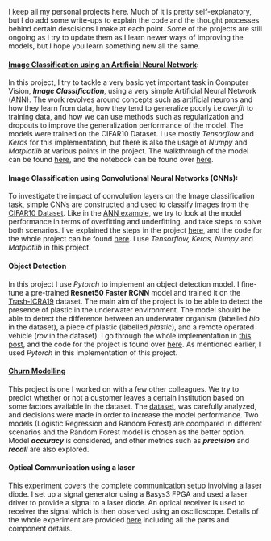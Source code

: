 I keep all my personal projects here. Much of it is pretty self-explanatory, but I do add some write-ups to explain the code and the thought processes behind certain descisions I make at each point. 
Some of the projects are still ongoing as I try to update them as I learn newer ways of improving the models, but I hope you learn something new all the same.



#### [Image Classification using an Artificial Neural Network](https://oppongk23.github.io/Image-Classification-ANN/): 
In this project, I try to tackle a very basic yet important task in Computer Vision, _**Image Classification**_, using a  very simple Artificial Neural Network (ANN). The work revolves around concepts such as artificial neurons and how they learn from data, how they tend to generalize poorly i.e _overfit_ to training data, and how we can use methods such as regularization and dropouts to improve the generalization performance of the model. The models were trained on the CIFAR10 Dataset. I use mostly _Tensorflow_ and _Keras_ for this implementation, but there is also the usage of _Numpy_ and _Matplotlib_ at various points in the project. The walkthrough of the model can be found [here](https://oppongk23.github.io/Image-Classification-ANN/), and the notebook can be found over [here](https://github.com/oppongk23/Image-Classification-ANN/blob/main/ANN_Assignment.ipynb).


#### Image Classification using Convolutional Neural Networks (CNNs):
To investigate the impact of convolution layers on the Image classification task, simple CNNs are constructed and used to classify images from the [CIFAR10 Dataset](https://www.cs.toronto.edu/~kriz/cifar.html). Like in the [ANN example](https://oppongk23.github.io/Image-Classification-ANN/), we try to look at the model performance in terms of overfitting and underfitting, and take steps to solve both scenarios. I've explained the steps in the project [here](), and the code for the whole project can be found [here](). I use _Tensorflow, Keras, Numpy_ and _Matplotlib_ in this project.


#### Object Detection
In this project I use _Pytorch_ to implement an object detection model. I fine-tune a pre-trained **Resnet50 Faster RCNN** model and trained it on the [Trash-ICRA19]() dataset. The main aim of the project is to be able to detect the presence of plastic in the underwater environment. The model should be able to detect the difference between an underwater organism (labelled _bio_ in the dataset), a piece of plastic (labelled _plastic_), and a remote operated vehicle (_rov_ in the dataset). I go through the whole implementation in [this post](), and the code for the project is found over [here](). As mentioned earlier, I used _Pytorch_ in this implementation of this project.


#### [Churn Modelling](https://github.com/oppongk23/Churn_Modelling) 
This project is one I worked on with a few other colleagues. We try to predict whether or not a customer leaves a certain institution based on some factors available in the dataset. The [dataset](), was carefully analyzed, and decisions were made in order to increase the model performance. Two models (Logistic Regression and Random Forest) are coompared in different scenarios and the Random Forest model is chosen as the better option. Model **_accuracy_** is considered, and other metrics such as **_precision_** and **_recall_** are also explored.


#### Optical Communication using a laser
This experiment covers the complete communication setup involving a laser diode. I set up a signal generator using a Basys3 FPGA and used a laser driver to provide a signal to a laser diode. An optical receiver is used to receiver the signal which is then observed using an oscilloscope. Details of the whole experiment are provided [here]() including all the parts and component details. 


